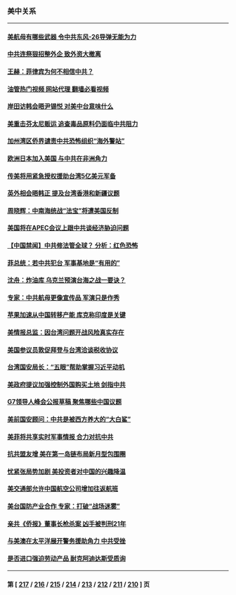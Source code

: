 ### 美中关系
---
#### [美航母有哪些武器 令中共东风-26导弹无能为力](../../pages/nf1412576/n13984834.md?05080045) 
#### [中共连祭狠招整外企 致外资大撤离](../../pages/nf1412576/n13989810.md?05080045) 
#### [王赫：菲律宾为何不相信中共？](../../pages/nf1412576/n13989939.md?05080045) 
#### [油管热门视频 网站代理 翻墙必看视频](http://138.2.39.72:81/youtube.html?epic-marker?05080045)
#### [岸田访韩会晤尹锡悦 对美中台意味什么](../../pages/nf1412576/n13989914.md?05080045) 
#### [美重击芬太尼贩运 追查毒品原料仍面临中共阻力](../../pages/nf1412576/n13989834.md?05080045) 
#### [加州湾区侨界谴责中共恐怖组织“海外警站”](../../pages/nf1412576/n13989362.md?05080045) 
#### [欧洲日本加入美国 与中共在非洲角力](../../pages/nf1412576/n13989692.md?05080045) 
#### [传美将用紧急授权援助台湾5亿美元军备](../../pages/nf1412576/n13989283.md?05080045) 
#### [英外相会晤韩正 提及台湾香港和新疆议题](../../pages/nf1412576/n13989122.md?05080045) 
#### [周晓辉：中南海统战“法宝”将遭美国反制](../../pages/nf1412576/n13989154.md?05080045) 
#### [美国将在APEC会议上跟中共谈经济胁迫问题](../../pages/nf1412576/n13989136.md?05080045) 
#### [【中国禁闻】中共修法管全球？ 分析：红色恐怖](../../pages/nf1412576/n13988360.md?05080045) 
#### [菲总统：若中共犯台 军事基地是“有用的”](../../pages/nf1412576/n13988599.md?05080045) 
#### [沈舟：炸油库 乌克兰预演台海之战一要诀？](../../pages/nf1412576/n13988506.md?05080045) 
#### [专家：中共航母更像宣传品 军演只是作秀](../../pages/nf1412576/n13988562.md?05080045) 
#### [苹果加速从中国转移产能 库克称印度是关键](../../pages/nf1412576/n13988511.md?05080045) 
#### [美情报总监：因台湾问题开战风险真实存在](../../pages/nf1412576/n13988328.md?05080045) 
#### [美国参议员敦促拜登与台湾洽谈税收协议](../../pages/nf1412576/n13988412.md?05080045) 
#### [台湾国安局长：“五眼”帮助掌握习近平动机](../../pages/nf1412576/n13988253.md?05080045) 
#### [美政府提议加强控制外国购买土地 剑指中共](../../pages/nf1412576/n13988289.md?05080045) 
#### [G7领导人峰会公报草稿 聚焦哪些中国议题](../../pages/nf1412576/n13988218.md?05080045) 
#### [美前国安顾问：中共是被西方养大的“大白鲨”](../../pages/nf1412576/n13987961.md?05080045) 
#### [美菲将共享实时军事情报 合力对抗中共](../../pages/nf1412576/n13987898.md?05080045) 
#### [抗共盟友增 美在第一岛链布局新月型包围圈](../../pages/nf1412576/n13987651.md?05080045) 
#### [忧紧张局势加剧 美投资者对中国的兴趣降温](../../pages/nf1412576/n13987377.md?05080045) 
#### [美交通部允许中国航空公司增加往返航班](../../pages/nf1412576/n13987527.md?05080045) 
#### [美台国防产业合作 专家：打破“战场迷雾”](../../pages/nf1412576/n13987469.md?05080045) 
#### [亲共《侨报》董事长枪杀案 凶手被判刑21年](../../pages/nf1412576/n13987506.md?05080045) 
#### [与美澳在太平洋展开警务援助角力 中共受挫](../../pages/nf1412576/n13987499.md?05080045) 
#### [是否进口强迫劳动产品 耐克阿迪达斯受质询](../../pages/nf1412576/n13987446.md?05080045) 

---
#### 第 [ [217](./217.md?05080045) / [216](./216.md?05080045) / [215](./215.md?05080045) / [214](./214.md?05080045) / [213](./213.md?05080045) / [212](./212.md?05080045) / [211](./211.md?05080045) / [210](./210.md?05080045) ] 页
